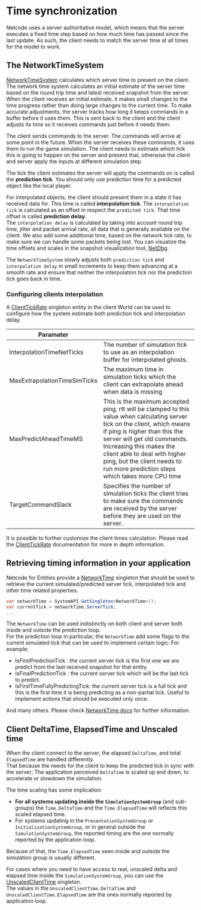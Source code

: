 # Time synchronization

Netcode uses a server authoritative model, which means that the server executes a fixed time step based on how much time has passed since the last update. 
As such, the client needs to match the server time at all times for the model to work.

## The NetworkTimeSystem

[NetworkTimeSystem](https://docs.unity3d.com/Packages/com.unity.netcode@latest/index.html?subfolder=/api/Unity.NetCode.NetworkTimeSystem.html) calculates which server time to present on the client. 
The network time system calculates an initial estimate of the server time based on the round trip time and latest received snapshot from the server. 
When the client receives an initial estimate, it makes small changes to the time progress rather than doing large changes to the current time. 
To make accurate adjustments, the server tracks how long it keeps commands in a buffer before it uses them. 
This is sent back to the client and the client adjusts its time so it receives commands just before it needs them.

The client sends commands to the server. The commands will arrive at some point in the future. When the server receives these commands, it uses them to run the game simulation. 
The client needs to estimate which tick this is going to happen on the server and present that, otherwise the client and server apply the inputs at different simulation step.

The tick the client estimates the server will apply the commands on is called the **prediction tick**. You should only use prediction time for a predicted object like the local player. 

For interpolated objects, the client should present them in a state it has received data for. This time is called **interpolation tick**. The `interpolation tick` is calculated as an offset in respect the `predicted tick`. 
That time offset is called **prediction delay**. <br/> 
The `interpolation delay` is calculated by taking into account round trip time, jitter and packet arrival rate, all data that is generally available on the client.
We also add some additional time, based on the network tick rate, to make sure we can handle some packets being lost. You can visualize the time offsets and scales in the snapshot visualization tool, [NetDbg](ghost-snapshots#Snapshot-visualization-tool).

The `NetworkTimeSystem` slowly adjusts both `prediction tick` and `interpolation delay` in small increments to keep them advancing at a smooth rate and ensure that neither the
interpolation tick nor the prediction tick goes back in time.

### Configuring clients interpolation
A [ClientTickRate](https://docs.unity3d.com/Packages/com.unity.netcode@latest/index.html?subfolder=/api/Unity.NetCode.ClientTickRate.html) singleton entity in the client World can be used to 
configure how the system estimate both prediction tick and interpolation delay.


| Paramater                    |                                                                                                                                                                                                                                                                                                                                             |
|------------------------------|---------------------------------------------------------------------------------------------------------------------------------------------------------------------------------------------------------------------------------------------------------------------------------------------------------------------------------------------|
| InterpolationTimeNetTicks    | The number of simulation tick to use as an interpolation buffer for interpolated ghosts.                                                                                                                                                                                                                                                    |
| MaxExtrapolationTimeSimTicks | The maximum time in simulation ticks which the client can extrapolate ahead when data is missing                                                                                                                                                                                                                                            |
| MaxPredictAheadTimeMS        | This is the maximum accepted ping, rtt will be clamped to this value when calculating server tick on the client, which means if ping is higher than this the server will get old commands. <br/>Increasing this makes the client able to deal with higher ping, but the client needs to run more prediction steps which takes more CPU time |
| TargetCommandSlack           | Specifies the number of simulation ticks the client tries to make sure the commands are received by the server before they are used on the server.                                                                                                                                                                                          |

It is possible to further customize the client times calculation. Please read the [ClientTickRate](https://docs.unity3d.com/Packages/com.unity.netcode@latest/index.html?subfolder=/api/Unity.NetCode.ClientTickRate.html) documentation for more in depth information.

## Retrieving timing information in your application
Netcode for Entities provide a [NetworkTime](https://docs.unity3d.com/Packages/com.unity.netcode@latest/index.html?subfolder=/api/Unity.NetCode.NetworkTime.html) singleton 
that should be used to retrieve the current simulated/predicted server tick, interpolated tick and other time related properties.

```csharp
var networkTime = SystemAPI.GetSingleton<NetworkTime>();
var currentTick = networkTime.ServerTick; 
...
```

The `NetworkTime` can be used indistinctly on both client and server both inside and outside the prediction loop. <br/>
For the prediction loop in particular, the `NetworkTime` add some flags to the current simulated tick that can be used to implement certain logic:
For example:
- IsFirstPredictionTick : the current server tick is the first one we are predict from the last received snapshot for that entity.
- IsFinalPredictionTick : the current server tick which will be the last tick to predict.
- IsFirstTimeFullyPredictingTick: the current server tick is a full tick and this is the first time it is being predicting as a non-partial tick. Useful to implement actions that should be executed only once. 

And many others. Please check [NetworkTime docs](https://docs.unity3d.com/Packages/com.unity.netcode@latest/index.html?subfolder=/api/Unity.NetCode.NetworkTime.html) for further information. 

## Client DeltaTime, ElapsedTime and Unscaled time
When the client connect to the server, the elapsed `DeltaTime`, and total `ElapsedTime` are handled differently. </br>
That because the needs for the client to keep the predicted tick in sync with the server; The application perceived `DeltaTime` is scaled up and down, to accelerate or slowdown the simulation. 

The time scaling has some implication:
- **For all systems updating inside the `SimulationSystemGroup`** (and sub-groups) the `Time.DeltaTime` and the `Time.ElapsedTime` will reflects this scaled elapsed time.
- For systems updating in the `PresentationSystemGroup` or `InitializationSystemGroup`, or in general outside the `SimulationSystemGroup`, the reported timing are the one normally reported by the application loop.

Because of that, the `Time.ElapsedTime` seen inside and outside the simulation group is usually different. <br/>

For cases where you need to have access to real, unscaled delta and elapsed time inside the `SimulationSystemGroup`, you can use the
[UnscaledClientTime](https://docs.unity3d.com/Packages/com.unity.netcode@latest/index.html?subfolder=/api/Unity.NetCode.NetworkTime.html) singleton.<br/>
The values in the `UnscaledClientTime.DeltaTime` and `UnscaledClientTime.ElapsedTime` are the ones normally reported by application loop.
